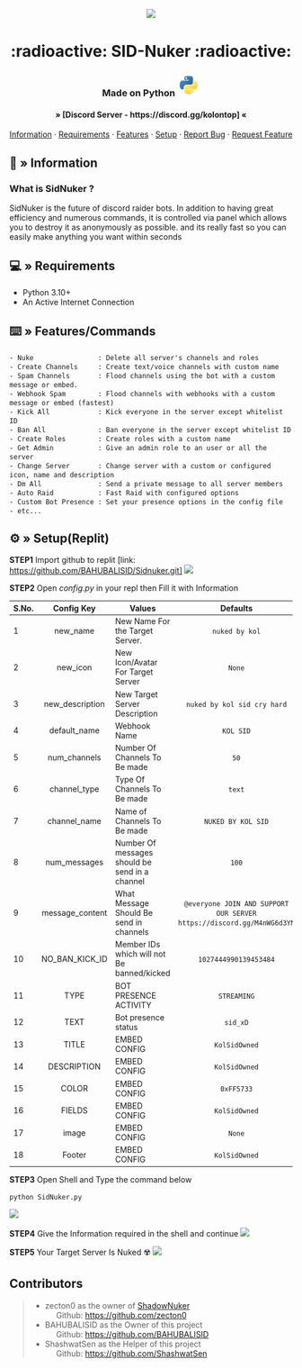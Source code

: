 <p align="center">
    <img src="https://cdn.discordapp.com/icons/1217116527308963901/a_a69a3d18d6dea267b5de7bfa7d007f17.gif">
</p>
<h1 align="center">
    :radioactive: SID-Nuker :radioactive:
</h1>
<h3 align="center"> Made on Python <a href="https://www.python.org" target="_blank" rel="noreferrer"> <img src="https://raw.githubusercontent.com/devicons/devicon/master/icons/python/python-original.svg" alt="python" width="40" height="40"/> </a> <br></h3>
<h4 align="center">» [Discord Server - https://discord.gg/kolontop] «</h4>

<p align="center">
    <a href="https://github.com/BAHUBALISID/Sidnuker/blob/master/README.md#Information" target="blank">Information</a>
    ·
    <a href="https://github.com/BAHUBALISID/Sidnuker/blob/master/README.md#Requirements" target="blank">Requirements</a>
    ·
    <a href="https://github.com/BAHUBALISID/Sidnuker/blob/master/README.md#Features" target="blank">Features</a>
    ·
    <a href="https://github.com/BAHUBALISID/Sidnuker/blob/master/README.md#Setup-Replit">Setup</a>
    ·
    <a href="https://github.com/BAHUBALISID/Sidnuker/issues/new/choose">Report Bug</a>
    ·
    <a href="https://github.com/BAHUBALISID/Sidnuker/issues/new/choose">Request Feature</a>
</p>

## <a id="Information"></a>💬 » Information
### What is SidNuker ? 
SidNuker is the future of discord raider bots. In addition to having great efficiency and numerous commands, it is controlled via panel which allows you to destroy it as anonymously as possible. and its really fast so you can easily make anything you want within seconds

## <a id="Requirements"></a>💻 » Requirements
- Python 3.10+
- An Active Internet Connection

## <a id="Features"></a>⌨️ » Features/Commands 
```
- Nuke                : Delete all server's channels and roles
- Create Channels     : Create text/voice channels with custom name
- Spam Channels       : Flood channels using the bot with a custom message or embed.
- Webhook Spam        : Flood channels with webhooks with a custom message or embed (fastest)
- Kick All            : Kick everyone in the server except whitelist ID
- Ban All             : Ban everyone in the server except whitelist ID
- Create Roles        : Create roles with a custom name
- Get Admin           : Give an admin role to an user or all the server
- Change Server       : Change server with a custom or configured icon, name and description
- Dm All              : Send a private message to all server members
- Auto Raid           : Fast Raid with configured options
- Custom Bot Presence : Set your presence options in the config file
- etc...
```

## <a id="Setup Replit"></a>⚙️ » Setup(Replit)
**STEP1**
Import github to replit [link: https://github.com/BAHUBALISID/Sidnuker.git]
<img src="https://media.discordapp.net/attachments/1244225486599487649/1256651132999041174/image.png?ex=66818b11&is=66803991&hm=5dd50c7ac8feedd11900e63cdc448b45b616a52bc497036764b905e8c276cc5d&=&format=webp&quality=lossless&width=1024&height=468">

**STEP2**
Open _config.py_ in your repl then Fill it with Information

| S.No. | Config Key | Values | Defaults |
| - | :-: | - | :-: |
| 1 | new_name | New Name For the Target Server. | `nuked by kol` | 
| 2 | new_icon | New Icon/Avatar For Target Server | `None` |
| 3 | new_description | New Target Server Description | `nuked by kol sid cry hard` |
| 4 | default_name | Webhook Name | `KOL SID` | 
| 5 | num_channels | Number Of Channels To Be made | `50` |
| 6 | channel_type | Type Of Channels To Be made | `text` |
| 7 | channel_name | Name of Channels To Be made | `NUKED BY KOL SID` |
| 8 | num_messages | Number Of messages should be send in a channel | `100` |
| 9 | message_content | What Message Should Be send in channels | `@everyone JOIN AND SUPPORT OUR SERVER  https://discord.gg/M4nWG6d3YN` |
| 10 | NO_BAN_KICK_ID | Member IDs which will not Be banned/kicked | `1027444990139453484` |
| 11 | TYPE | BOT PRESENCE ACTIVITY | `STREAMING` |
| 12 | TEXT | Bot presence status | `sid_xD` |
| 13 | TITLE | EMBED CONFIG | `KolSidOwned` |
| 14 | DESCRIPTION | EMBED CONFIG | `KolSidOwned` |
| 15 | COLOR | EMBED CONFIG | `0xFF5733` |
| 16 | FIELDS | EMBED CONFIG | `KolSidOwned` |
| 17 | image | EMBED CONFIG | `None` |
| 18 | Footer | EMBED CONFIG | `KolSidOwned` |

**STEP3**
Open Shell and Type the command below 
```
python SidNuker.py
```
<img src="https://media.discordapp.net/attachments/1244225486599487649/1256905656934338560/image.png?ex=6682781c&is=6681269c&hm=35f22223630d77799923bab10fa220f69cddc5c93c738a47b0714296bf5224a7&=&format=webp&quality=lossless&width=1024&height=468">


**STEP4**
Give the Information required in the shell and continue
<img src="https://media.discordapp.net/attachments/1244225486599487649/1256871586858799125/image.png?ex=66825861&is=668106e1&hm=a0f4730e7d071db1f5dfd6d262b153ae3f38e40c261eed69c63961f55f3e3d7e&=&format=webp&quality=lossless&width=1024&height=468">

**STEP5**
Your Target Server Is Nuked :radioactive:
<img src="https://media.discordapp.net/attachments/1244225486599487649/1256891366760517642/image.png?ex=66826acd&is=6681194d&hm=6a889af235f419c443b94d305a66d7a9eec47c7480470408afc3eb5b34331f26&=&format=webp&quality=lossless&width=1024&height=468">

## Contributors
> - zecton0 as the owner of [ShadowNuker](https://github.com/zecton0/ShadowNuker)   
>   &nbsp;&nbsp;&nbsp;&nbsp; Github: https://github.com/zecton0
>   &nbsp;
> - BAHUBALISID as the Owner of this project   
>   &nbsp;&nbsp;&nbsp;&nbsp; Github: https://github.com/BAHUBALISID
>   &nbsp;
> - ShashwatSen as the Helper of this project   
>   &nbsp;&nbsp;&nbsp;&nbsp; Github: https://github.com/ShashwatSen
>   &nbsp;

